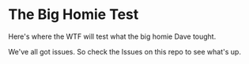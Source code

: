 # The Big Homie Test

Here's where the WTF will test what the big homie Dave tought.

We've all got issues. So check the Issues on this repo to see what's up.
